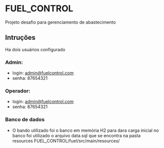 # FUEL_CONTROL
Projeto desafio para gerenciamento de abastecimento

## Intruções
Ha dois usuários configurado
### Admin:
- login: admin@fuelcontrol.com
- senha: 87654321

### Operador:
- login: admin@fuelcontrol.com
- senha: 87654321

### Banco de dados
- O bando utilizado foi o banco em memória H2
para dara carga inicial no banco foi utilizado o 
arquivo data.sql que se encontra na pasta resources
FUEL_CONTROL/fuel/src/main/resources/

